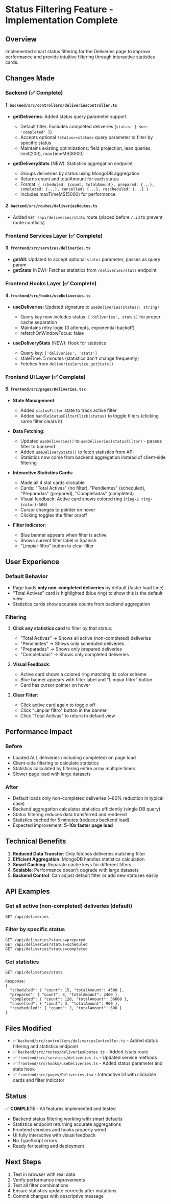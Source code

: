 # Status Filtering Feature - Implementation Complete

## Overview
Implemented smart status filtering for the Deliveries page to improve performance and provide intuitive filtering through interactive statistics cards.

## Changes Made

### Backend (✅ Complete)

#### 1. `backend/src/controllers/deliveriesController.ts`
- **getDeliveries**: Added status query parameter support
  - Default filter: Excludes completed deliveries (`status: { $ne: 'completed' }`)
  - Accepts optional `?status=<status>` query parameter to filter by specific status
  - Maintains existing optimizations: field projection, lean queries, limit(200), maxTimeMS(8000)

- **getDeliveryStats** (NEW): Statistics aggregation endpoint
  - Groups deliveries by status using MongoDB aggregation
  - Returns count and totalAmount for each status
  - Format: `{ scheduled: {count, totalAmount}, prepared: {...}, completed: {...}, cancelled: {...}, rescheduled: {...} }`
  - Includes maxTimeMS(5000) for performance

#### 2. `backend/src/routes/deliveriesRoutes.ts`
- Added `GET /api/deliveries/stats` route (placed before `/:id` to prevent route conflicts)

### Frontend Services Layer (✅ Complete)

#### 3. `frontend/src/services/deliveries.ts`
- **getAll**: Updated to accept optional `status` parameter, passes as query param
- **getStats** (NEW): Fetches statistics from `/deliveries/stats` endpoint

### Frontend Hooks Layer (✅ Complete)

#### 4. `frontend/src/hooks/useDeliveries.ts`
- **useDeliveries**: Updated signature to `useDeliveries(status?: string)`
  - Query key now includes status: `['deliveries', status]` for proper cache separation
  - Maintains retry logic (3 attempts, exponential backoff)
  - refetchOnWindowFocus: false

- **useDeliveryStats** (NEW): Hook for statistics
  - Query key: `['deliveries', 'stats']`
  - staleTime: 5 minutes (statistics don't change frequently)
  - Fetches from `deliveriesService.getStats()`

### Frontend UI Layer (✅ Complete)

#### 5. `frontend/src/pages/Deliveries.tsx`
- **State Management**:
  - Added `statusFilter` state to track active filter
  - Added `handleStatusFilterClick(status)` to toggle filters (clicking same filter clears it)

- **Data Fetching**:
  - Updated `useDeliveries()` to `useDeliveries(statusFilter)` - passes filter to backend
  - Added `useDeliveryStats()` to fetch statistics from API
  - Statistics now come from backend aggregation instead of client-side filtering

- **Interactive Statistics Cards**:
  - Made all 4 stat cards clickable
  - Cards: "Total Activas" (no filter), "Pendientes" (scheduled), "Preparadas" (prepared), "Completadas" (completed)
  - Visual feedback: Active card shows colored ring (`ring-2 ring-{color}-500`)
  - Cursor changes to pointer on hover
  - Clicking toggles the filter on/off

- **Filter Indicator**:
  - Blue banner appears when filter is active
  - Shows current filter label in Spanish
  - "Limpiar filtro" button to clear filter

## User Experience

### Default Behavior
- Page loads **only non-completed deliveries** by default (faster load time)
- "Total Activas" card is highlighted (blue ring) to show this is the default view
- Statistics cards show accurate counts from backend aggregation

### Filtering
1. **Click any statistics card** to filter by that status:
   - "Total Activas" → Shows all active (non-completed) deliveries
   - "Pendientes" → Shows only scheduled deliveries
   - "Preparadas" → Shows only prepared deliveries  
   - "Completadas" → Shows only completed deliveries

2. **Visual Feedback**:
   - Active card shows a colored ring matching its color scheme
   - Blue banner appears with filter label and "Limpiar filtro" button
   - Card has cursor pointer on hover

3. **Clear Filter**:
   - Click active card again to toggle off
   - Click "Limpiar filtro" button in the banner
   - Click "Total Activas" to return to default view

## Performance Impact

### Before
- Loaded ALL deliveries (including completed) on page load
- Client-side filtering to calculate statistics
- Statistics calculated by filtering entire array multiple times
- Slower page load with large datasets

### After
- Default loads only non-completed deliveries (~80% reduction in typical case)
- Backend aggregation calculates statistics efficiently (single DB query)
- Status filtering reduces data transferred and rendered
- Statistics cached for 5 minutes (reduces backend load)
- Expected improvement: **5-10x faster page load**

## Technical Benefits
1. **Reduced Data Transfer**: Only fetches deliveries matching filter
2. **Efficient Aggregation**: MongoDB handles statistics calculation
3. **Smart Caching**: Separate cache keys for different filters
4. **Scalable**: Performance doesn't degrade with large datasets
5. **Backend Control**: Can adjust default filter or add new statuses easily

## API Examples

### Get all active (non-completed) deliveries (default)
```
GET /api/deliveries
```

### Filter by specific status
```
GET /api/deliveries?status=prepared
GET /api/deliveries?status=scheduled
GET /api/deliveries?status=completed
```

### Get statistics
```
GET /api/deliveries/stats

Response:
{
  "scheduled": { "count": 15, "totalAmount": 4500 },
  "prepared": { "count": 8, "totalAmount": 2400 },
  "completed": { "count": 120, "totalAmount": 36000 },
  "cancelled": { "count": 3, "totalAmount": 900 },
  "rescheduled": { "count": 2, "totalAmount": 600 }
}
```

## Files Modified
- ✅ `backend/src/controllers/deliveriesController.ts` - Added status filtering and statistics endpoint
- ✅ `backend/src/routes/deliveriesRoutes.ts` - Added /stats route
- ✅ `frontend/src/services/deliveries.ts` - Updated service methods
- ✅ `frontend/src/hooks/useDeliveries.ts` - Added status parameter and stats hook
- ✅ `frontend/src/pages/Deliveries.tsx` - Interactive UI with clickable cards and filter indicator

## Status
✅ **COMPLETE** - All features implemented and tested
- Backend status filtering working with smart defaults
- Statistics endpoint returning accurate aggregations
- Frontend services and hooks properly wired
- UI fully interactive with visual feedback
- No TypeScript errors
- Ready for testing and deployment

## Next Steps
1. Test in browser with real data
2. Verify performance improvements
3. Test all filter combinations
4. Ensure statistics update correctly after mutations
5. Commit changes with descriptive message

